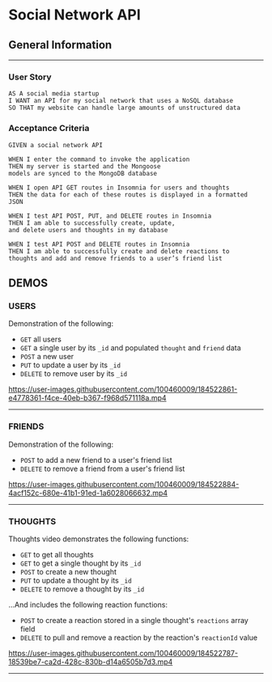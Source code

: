 # Social Network API

## General Information
--------------------------------------------------------
### User Story
```
AS A social media startup
I WANT an API for my social network that uses a NoSQL database
SO THAT my website can handle large amounts of unstructured data
```

### Acceptance Criteria
```
GIVEN a social network API

WHEN I enter the command to invoke the application
THEN my server is started and the Mongoose 
models are synced to the MongoDB database

WHEN I open API GET routes in Insomnia for users and thoughts
THEN the data for each of these routes is displayed in a formatted JSON

WHEN I test API POST, PUT, and DELETE routes in Insomnia
THEN I am able to successfully create, update, 
and delete users and thoughts in my database

WHEN I test API POST and DELETE routes in Insomnia
THEN I am able to successfully create and delete reactions to 
thoughts and add and remove friends to a user’s friend list
```


## DEMOS

### USERS
Demonstration of the following:

- `GET` all users
- `GET` a single user by its `_id` and populated `thought` and `friend` data
- `POST` a new user
- `PUT` to update a user by its `_id`
- `DELETE` to remove user by its `_id`



https://user-images.githubusercontent.com/100460009/184522861-e4778361-f4ce-40eb-b367-f968d571118a.mp4



--------------------------------------------------------------------------------------------
### FRIENDS 

Demonstration of the following:

- `POST` to add a new friend to a user's friend list
- `DELETE` to remove a friend from a user's friend list


https://user-images.githubusercontent.com/100460009/184522884-4acf152c-680e-41b1-91ed-1a6028066632.mp4



---------------------------------------------------------------------------------------------
### THOUGHTS

Thoughts video demonstrates the following functions: 

- `GET` to get all thoughts
- `GET` to get a single thought by its `_id`
- `POST` to create a new thought 
- `PUT` to update a thought by its `_id`
- `DELETE` to remove a thought by its `_id`

...And includes the following reaction functions: 

- `POST` to create a reaction stored in a single thought's `reactions` array field
- `DELETE` to pull and remove a reaction by the reaction's `reactionId` value

https://user-images.githubusercontent.com/100460009/184522787-18539be7-ca2d-428c-830b-d14a6505b7d3.mp4

--------------------------------------------------------------




